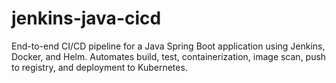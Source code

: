 # jenkins-java-cicd
End-to-end CI/CD pipeline for a Java Spring Boot application using Jenkins, Docker, and Helm. Automates build, test, containerization, image scan, push to registry, and deployment to Kubernetes.
